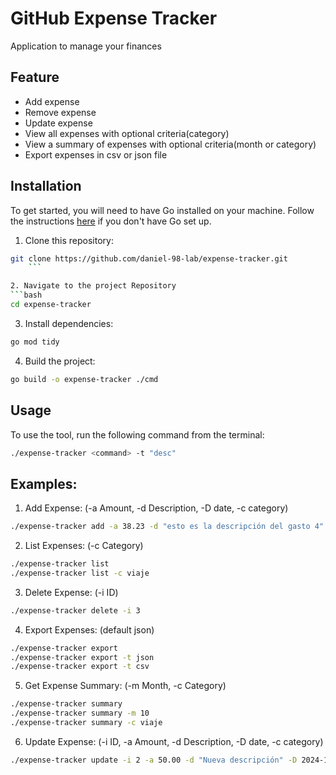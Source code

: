 # GitHub Expense Tracker

Application to manage your finances

## Feature

- Add expense
- Remove expense
- Update expense
- View all expenses with optional criteria(category)
- View a summary of expenses with optional criteria(month or category)
- Export expenses in csv or json file

## Installation

To get started, you will need to have Go installed on your machine. Follow the instructions [here](https://golang.org/doc/install) if you don't have Go set up.

1. Clone this repository:
```bash
git clone https://github.com/daniel-98-lab/expense-tracker.git
    ```

2. Navigate to the project Repository
```bash
cd expense-tracker
```

3. Install dependencies:
```bash
go mod tidy
```

4. Build the project:
```bash
go build -o expense-tracker ./cmd
```

## Usage
To use the tool, run the following command from the terminal:
```bash
./expense-tracker <command> -t "desc"
```

## Examples:
1. Add Expense: (-a Amount, -d Description, -D date, -c category)
```bash
./expense-tracker add -a 38.23 -d "esto es la descripción del gasto 4"  -D 2024-10-15 -c viaje
```

2. List Expenses: (-c Category)
```bash
./expense-tracker list
./expense-tracker list -c viaje
```

3. Delete Expense: (-i ID)
```bash
./expense-tracker delete -i 3
```

4. Export Expenses: (default json)
```bash
./expense-tracker export
./expense-tracker export -t json
./expense-tracker export -t csv
```

5. Get Expense Summary: (-m Month, -c Category)
```bash
./expense-tracker summary
./expense-tracker summary -m 10
./expense-tracker summary -c viaje
```

6. Update Expense: (-i ID, -a Amount, -d Description, -D date, -c category)
```bash
./expense-tracker update -i 2 -a 50.00 -d "Nueva descripción" -D 2024-10-20 -c comida
```